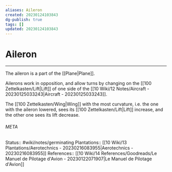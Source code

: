 ```yaml
---
aliases: Aileron
created: 20230124103843
dg-publish: true
tags: []
updated: 20230124103843
---
```

# Aileron
---
The aileron is a part of the [[Plane\|Plane]].

Ailerons work in opposition, and allow turns by changing on the [[100 Zettelkasten/Lift\|Lift]] of one side of the [[10 Wiki/12 Notes/Aircraft - 20230125033243\|Aircraft - 20230125033243]].

The [[100 Zettelkasten/Wing\|Wing]] with the most curvature, i.e. the one with the aileron lowered, sees its [[100 Zettelkasten/Lift\|Lift]] increase, and the other one sees its lift decrease.



###### META
Status:: #wiki/notes/germinating 
Plantations:: [[10 Wiki/13 Plantations/Aerotechnics - 20230216083955\|Aerotechnics - 20230216083955]]
References:: [[10 Wiki/14 References/Goodreads/Le Manuel de Pilotage d'Avion - 20230122071907\|Le Manuel de Pilotage d'Avion]] 
